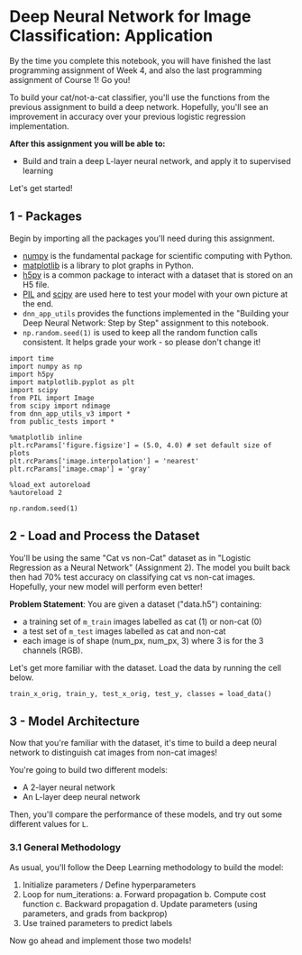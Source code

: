 # Deep Neural Network for Image Classification: Application

By the time you complete this notebook, you will have finished the last programming assignment of Week 4, and also the last programming assignment of Course 1! Go you! 

To build your cat/not-a-cat classifier, you'll use the functions from the previous assignment to build a deep network. Hopefully, you'll see an improvement in accuracy over your previous logistic regression implementation.  

**After this assignment you will be able to:**

- Build and train a deep L-layer neural network, and apply it to supervised learning

Let's get started!

## 1 - Packages
Begin by importing all the packages you'll need during this assignment. 

- [numpy](https://www.numpy.org/) is the fundamental package for scientific computing with Python.
- [matplotlib](http://matplotlib.org) is a library to plot graphs in Python.
- [h5py](http://www.h5py.org) is a common package to interact with a dataset that is stored on an H5 file.
- [PIL](http://www.pythonware.com/products/pil/) and [scipy](https://www.scipy.org/) are used here to test your model with your own picture at the end.
- `dnn_app_utils` provides the functions implemented in the "Building your Deep Neural Network: Step by Step" assignment to this notebook.
- `np.random.seed(1)` is used to keep all the random function calls consistent. It helps grade your work - so please don't change it!

```
import time
import numpy as np
import h5py
import matplotlib.pyplot as plt
import scipy
from PIL import Image
from scipy import ndimage
from dnn_app_utils_v3 import *
from public_tests import *

%matplotlib inline
plt.rcParams['figure.figsize'] = (5.0, 4.0) # set default size of plots
plt.rcParams['image.interpolation'] = 'nearest'
plt.rcParams['image.cmap'] = 'gray'

%load_ext autoreload
%autoreload 2

np.random.seed(1)
```

## 2 - Load and Process the Dataset

You'll be using the same "Cat vs non-Cat" dataset as in "Logistic Regression as a Neural Network" (Assignment 2). The model you built back then had 70% test accuracy on classifying cat vs non-cat images. Hopefully, your new model will perform even better!

**Problem Statement**: You are given a dataset ("data.h5") containing:

- a training set of `m_train` images labelled as cat (1) or non-cat (0)
- a test set of `m_test` images labelled as cat and non-cat 
- each image is of shape (num_px, num_px, 3) where 3 is for the 3 channels (RGB).

Let's get more familiar with the dataset. Load the data by running the cell below.

```
train_x_orig, train_y, test_x_orig, test_y, classes = load_data()
```

## 3 - Model Architecture

Now that you're familiar with the dataset, it's time to build a deep neural network to distinguish cat images from non-cat images!

You're going to build two different models:

- A 2-layer neural network
- An L-layer deep neural network

Then, you'll compare the performance of these models, and try out some different values for `L`.

### 3.1 General Methodology

As usual, you'll follow the Deep Learning methodology to build the model:

1. Initialize parameters / Define hyperparameters
2. Loop for num_iterations:
    a. Forward propagation
    b. Compute cost function
    c. Backward propagation
    d. Update parameters (using parameters, and grads from backprop) 
3. Use trained parameters to predict labels

Now go ahead and implement those two models!